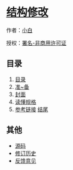 # [结构修改]()

作者：[小白](https://github.com/o39n27)

授权：<a rel="license" href="http://creativecommons.org/licenses/by-nc/4.0/">署名-非商用许可证</a>

## 目录
1. [目录](#README)
1. [准~备](#docs/ZBEI)
1. [封面](#docs/cover) 
1. [读懂规格](#docs/ddgz)
1. [参考链接](#docs/cklj)
[结尾](#docs/end)

## 其他
- [源码](http://github.com/o39n27/liu/)
- [修订历史](https://github.com/o39n27/liu/commits/gh-pages)
- [反馈意见](https://github.com/o39n27/liu/issues)
